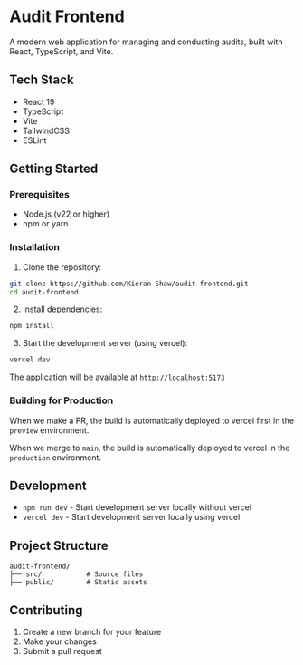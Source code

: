 # Audit Frontend

A modern web application for managing and conducting audits, built with React, TypeScript, and Vite.

## Tech Stack

- React 19
- TypeScript
- Vite
- TailwindCSS
- ESLint

## Getting Started

### Prerequisites

- Node.js (v22 or higher)
- npm or yarn

### Installation

1. Clone the repository:
```bash
git clone https://github.com/Kieran-Shaw/audit-frontend.git
cd audit-frontend
```

2. Install dependencies:
```bash
npm install
```

3. Start the development server (using vercel):
```bash
vercel dev
```

The application will be available at `http://localhost:5173`

### Building for Production

When we make a PR, the build is automatically deployed to vercel first in the `preview` environment.

When we merge to `main`, the build is automatically deployed to vercel in the `production` environment.

## Development

- `npm run dev` - Start development server locally without vercel
- `vercel dev` - Start development server locally using vercel

## Project Structure

```
audit-frontend/
├── src/           # Source files
├── public/        # Static assets
```

## Contributing

1. Create a new branch for your feature
2. Make your changes
3. Submit a pull request
